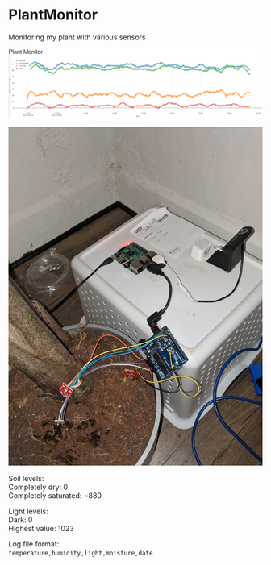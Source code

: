 # PlantMonitor
Monitoring my plant with various sensors

![graph](images/plant.png)

![plant](images/img1.jpg)

Soil levels:<br>
Completely dry: 0<br>
Completely saturated: ~880<br>

Light levels:<br>
Dark: 0<br>
Highest value: 1023<br>

Log file format:<br>
`temperature,humidity,light,moisture,date`
